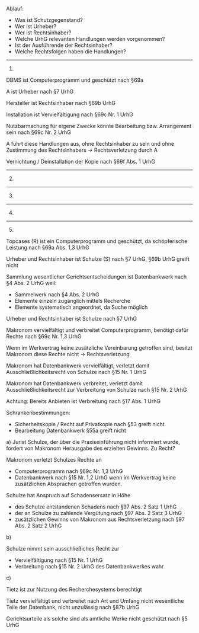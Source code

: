 Ablauf:
- Was ist Schutzgegenstand?
- Wer ist Urheber?
- Wer ist Rechtsinhaber?
- Welche UrhG relevanten Handlungen werden vorgenommen?
- Ist der Ausführende der Rechtsinhaber?
- Welche Rechtsfolgen haben die Handlungen?

***

1.

DBMS ist Computerprogramm und geschützt nach §69a

A ist Urheber nach §7 UrhG

Hersteller ist Rechtsinhaber nach §69b UrhG

Installation ist Vervielfältigung nach §69c Nr. 1 UrhG

Nutzbarmachung für eigene Zwecke könnte Bearbeitung bzw. Arrangement sein nach §69c Nr. 2 UrhG

A führt diese Handlungen aus, ohne Rechtsinhaber zu sein und ohne Zustimmung des Rechtsinhabers
-> Rechtsverletzung durch A

Vernichtung / Deinstallation der Kopie nach §69f Abs. 1 UrhG

***

2.

***

3.

***

4.

***

5.

Topcases \(R\) ist ein Computerprogramm und geschützt, da schöpferische Leistung nach §69a Abs. 1,3 UrhG

Urheber und Rechtsinhaber ist Schulze (S) nach §7 UrhG, §69b UrhG greift nicht

Sammlung wesentlicher Gerichtsentscheidungen ist Datenbankwerk nach §4 Abs. 2 UrhG weil:
- Sammelwerk nach §4 Abs. 2 UrhG
- Elemente einzeln zugänglich mittels Recherche
- Elemente systematisch angeordnet, da Suche möglich

Urheber und Rechtsinhaber ist Schulze nach §7 UrhG

Makronom vervielfältigt und verbreitet Computerprogramm, benötigt dafür Rechte nach §69c Nr. 1,3 UrhG

Wenn im Werkvertrag keine zusätzliche Vereinbarung getroffen sind, besitzt Makronom diese Rechte nicht -> Rechtsverletzung

Makronom hat Datenbankwerk vervielfältigt, verletzt damit Ausschließlichkeitsrecht von Schulze nach §15 Nr. 1 UrhG

Makronom hat Datenbankwerk verbreitet, verletzt damit Ausschließlichkeitsrecht zur Verbreitung von Schulze nach §15 Nr. 2 UrhG

Achtung: Bereits Anbieten ist Verbreitung nach §17 Abs. 1 UrhG

Schrankenbestimmungen:
- Sicherheitskopie / Recht auf Privatkopie nach §53 greift nicht
- Bearbeitung Datenbankwerk §55a greift nicht

a) Jurist Schulze, der über die Praxiseinführung nicht informiert wurde,
fordert von Makronom Herausgabe des erzielten Gewinns. Zu
Recht?

Makronom verletzt Schulzes Rechte an
- Computerprogramm nach §69c Nr. 1,3 UrhG
- Datenbankwerk nach §15 Nr. 1,2 UrhG
wenn im Werkvertrag keine zusätzlichen Absprachen getroffen wurden.

Schulze hat Anspruch auf Schadensersatz in Höhe
- des Schulze entstandenen Schadens nach §97 Abs. 2 Satz 1 UrhG
- der an Schulze zu zahlende Vergütung nach §97 Abs. 2 Satz 3 UrhG
- zusätzlichen Gewinns von Makronom aus Rechtsverletzung nach §97 Abs. 2 Satz 2 UrhG

b)

Schulze nimmt sein ausschließiches Recht zur
- Vervielfältigung nach §15 Nr. 1 UrhG
- Verbreitung nach §15 Nr. 2 UrhG
des Datenbankwerkes wahr

c)

Tietz ist zur Nutzung des Recherchesystems berechtigt

Tietz vervielfältigt und verbreitet nach Art und Umfang nicht wesentliche Teile der Datenbank, nicht unzulässig nach §87b UrhG

Gerichtsurteile als solche sind als amtliche Werke nicht geschützt nach §5 UrhG
